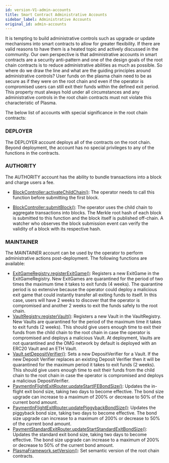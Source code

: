 ```yaml
---
id: version-V1-admin-accounts
title: Smart Contract Administrative Accounts
sidebar_label: Administrative Accounts
original_id: admin-accounts
---
```


It is tempting to build administrative controls such as upgrade or update mechanisms into smart contracts to allow for greater flexibility. If there are valid reasons to have them is a heated topic and actively discussed in the community. Our own perspective is that administrative accounts in smart contracts are a security anti-pattern and one of the design goals of the root chain contracts is to reduce administrative abilities as much as possible. 
So where do we draw the line and what are the guiding principles around administrative controls? User funds on the plasma chain need to be as secure as if they were on the root chain and even if the operator is compromised users can still exit their funds within the defined exit period. This property must always hold under all circumstances and any administrative controls in the root chain contracts must not violate this characteristic of Plasma.

The below list of accounts with special significance in the root chain contracts:

### DEPLOYER

The DEPLOYER account deploys all of the contracts on the root chain. Beyond deployment, the account has no special privileges to any of the functions in the contracts.

### AUTHORITY

The AUTHORITY account has the ability to bundle transactions into a block and charge users a fee.

- [BlockController:activateChildChain()](https://github.com/omisego/plasma-contracts/blob/master/plasma_framework/docs/contracts/BlockController.md#activateChildChain): The operator needs to call this function before submitting the first block. 

- [BlockController:submitBlock()](https://github.com/omisego/plasma-contracts/blob/master/plasma_framework/docs/contracts/BlockController.md#submitblock): The operator uses the child chain to aggregate transactions into blocks. The Merkle root hash of each block is submitted to this function and the block itself is published off-chain. A watcher who observes the block submission event can verify the validity of a block with its respective hash.

### MAINTAINER

The MAINTAINER account can be used by the operator to perform administrative actions post-deployment. The following functions are available:

- [ExitGameRegistry.registerExitGame()](https://github.com/omisego/plasma-contracts/blob/master/plasma_framework/docs/contracts/ExitGameRegistry.md#registerexitgame):  Registers a new ExitGame in the ExitGameRegistry. New ExitGames are quarantined for the period of two times the maximum time it takes to exit funds (4 weeks). The quarantine period is so extensive because the operator could deploy a malicious exit game that could instantly transfer all exiting funds to itself. In this case, users will have 2 weeks to discover that the operator is compromised and another 2 weeks to exit the funds safely to the root chain.
- [VaultRegistry.registerVault()](https://github.com/omisego/plasma-contracts/blob/master/plasma_framework/docs/contracts/VaultRegistry.md#registervault): Registers a new Vault in the VaultRegistry. New Vaults are quarantined for the period of the maximum time it takes to exit funds (2 weeks). This should give users enough time to exit their funds from the child chain to the root chain in case the operator is compromised and deploys a malicious Vault. At deployment, Vaults are not quarantined and the OMG network by default is deployed with an ERC20 Vault and an ETH Vault.
- [Vault.setDepositVerifier()](https://github.com/omisego/plasma-contracts/blob/master/plasma_framework/docs/contracts/Vault.md#setdepositverifier): Sets a new DepositVerifier for a Vault. If the new Deposit Verifier replaces an existing Deposit Verifier then it will be quarantined for the maximum period it takes to exit funds (2 weeks). This should give users enough time to exit their funds from the child chain to the root chain in case the operator is compromised and deploys a malicious DepositVerifier.
- [PaymentInFlightExitRouter.updateStartIFEBondSize()](https://github.com/omisego/plasma-contracts/blob/master/plasma_framework/docs/contracts/PaymentInFlightExitRouter.md#updatestartifebondsize): Updates the in-flight exit bond size, taking two days to become effective. The bond size upgrade can increase to a maximum of 200% or decrease to 50% of the current bond amount.
- [PaymentInFlightExitRouter.updatePiggybackBondSize()](https://github.com/omisego/plasma-contracts/blob/master/plasma_framework/docs/contracts/PaymentInFlightExitRouter.md#updatepiggybackbondsize): Updates the piggyback bond size, taking two days to become effective. The bond size upgrade can increase to a maximum of 200% or decrease to 50% of the current bond amount.
- [PaymentStandardExitRouter.updateStartStandardExitBondSize()](https://github.com/omisego/plasma-contracts/blob/master/plasma_framework/docs/contracts/PaymentStandardExitRouter.md#updatestartstandardexitbondsize): Updates the standard exit bond size, taking two days to become effective. The bond size upgrade can increase to a maximum of 200% or decrease to 50% of the current bond amount.
- [PlasmaFramework.setVersion()](https://github.com/omisego/plasma-contracts/blob/master/plasma_framework/docs/contracts/PlasmaFramework.md#setversion): Set semantic version of the root chain contracts.
